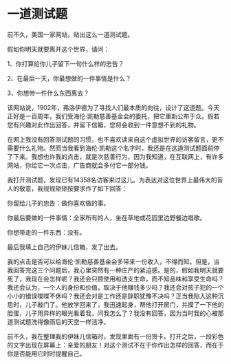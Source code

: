 # 一道测试题

前不久，美国一家网站，贴出这么一道测试题。 

假如你明天就要离开这个世界，请问： 

1、你打算给你儿子留下一句什么样的忠告？ 

2、在最后一天，你最想做的一件事情是什么？ 

3、你想带一件什么东西离去？ 

该网站说，1902年，弗洛伊德为了寻找人们最本质的向往，设计了这道题。今天正好是一百周年，我们受海伦·凯勒慈善基金会的委托，把它重新公布于众。假若您有兴趣对此作出回答，并留下信箱，您将会收到一件意想不到的礼物。 

在网上我没有回答测试题的习惯，也不喜欢读来自这个虚拟世界的访客留言，更不需要什么礼物。然而当我看到海伦·凯勒这个名字时，我还是在这道测试题面前停了下来。我想也许我的点击，就是次慈善行为，因为我知道，在互联网上，有许多网站，你给它一次点击，广告商就会多付它一部分钱。 

我打开测试题，发现已有14358名访客来过这儿。为表达对这位世界上最伟大的盲人的敬意，我规规矩矩按要求作了如下回答： 

你留给儿子的忠告：做你喜欢做的事。 

你最后要做的一件事情：全家所有的人，坐在草地或花园里边野餐边唱歌。 

你想带走的一件东西：没有。 

最后我填上自己的伊妹儿信箱，发了出去。 

我的点击是否可以给海伦·凯勒慈善基金会多带来一份收入，不得而知。但是，当我回答完这三个问题后，我心里突然有一种庄严的紧迫感。是的，假如我明天就要死了，我现在会怎样呢？我还会只顾使用和透支生命，而不知品味和享受生命吗？我还会认为，一个人的身份和价值，取决于他赚钱多少吗？我还会对孩子犯的一个小小的错误喋喋不休吗？我还会对是工作还是辞职犹豫不决吗？正当我陷入这种沉思时，儿子敲门了。他放学回来了，我迅速起身，帮他打开房门，并摸了一下他的脸蛋，儿子用异样的眼光看着我，问我怎么了？我没有回答，因为当时我的心被那道测试题洗得像雨后的天空一样洁净。 

前不久，我在整理我的伊妹儿信箱时，发现里面有一份贺卡。打开之后，一段彩色的文字出现在屏幕上：亲爱的朋友！对这个测试不在于你作出怎样的回答，而在于你是否能用它时时提醒自己。
 